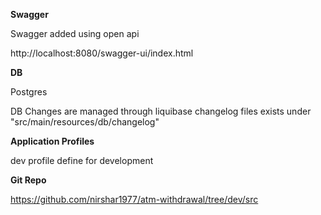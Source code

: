 **Swagger**

Swagger added using open api

http://localhost:8080/swagger-ui/index.html

**DB**

Postgres

DB Changes are managed through liquibase changelog files
exists under "src/main/resources/db/changelog"

**Application Profiles**

dev profile define for development

**Git Repo**

https://github.com/nirshar1977/atm-withdrawal/tree/dev/src

